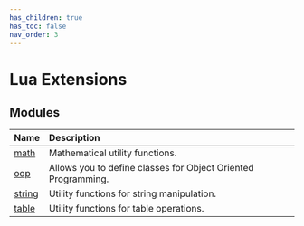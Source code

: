 ```yaml
---
has_children: true
has_toc: false
nav_order: 3
---
```


# Lua Extensions

## Modules

| Name             | Description                                                   |
| :--------------- | :------------------------------------------------------------ |
| [math](math)     | Mathematical utility functions.                               |
| [oop](oop)       | Allows you to define classes for Object Oriented Programming. |
| [string](string) | Utility functions for string manipulation.                    |
| [table](table)   | Utility functions for table operations.                       |

